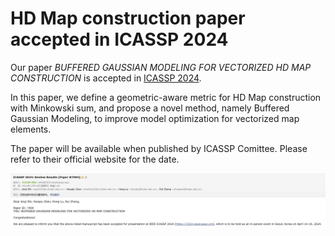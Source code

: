 # HD Map construction paper accepted in ICASSP 2024

Our paper *BUFFERED GAUSSIAN MODELING FOR VECTORIZED HD MAP CONSTRUCTION* is accepted in [ICASSP 2024](https://2024.ieeeicassp.org/).

In this paper, we define a geometric-aware metric for HD Map construction with Minkowski sum, and propose a novel method, namely Buffered Gaussian Modeling, to improve model optimization for vectorized map elements.

The paper will be available when published by ICASSP Comittee. Please refer to their official website for the date.

![ICASSP 2024 mail](/image/ICASSP20231217/icassp2024_mail.png)